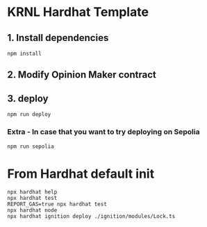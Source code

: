 # KRNL Hardhat Template

## 1. Install dependencies

```shell
npm install
```

## 2. Modify Opinion Maker contract

## 3. deploy

```shell
npm run deploy
```

### Extra - In case that you want to try deploying on Sepolia

```shell
npm run sepolia
```



# From Hardhat default init


```shell
npx hardhat help
npx hardhat test
REPORT_GAS=true npx hardhat test
npx hardhat node
npx hardhat ignition deploy ./ignition/modules/Lock.ts
```

